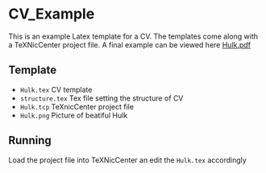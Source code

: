 # CV_Example

This is an example Latex template for a CV. 
The templates come along with a TeXNicCenter project file. 
A final example can be viewed here [Hulk.pdf](....)

Template
--------
* ```Hulk.tex``` CV template
* ```structure.tex``` Tex file setting the structure of CV 
* ```Hulk.tcp``` TeXnicCenter project file
* ```Hulk.png``` Picture of beatiful Hulk 


Running 
-------
Load the project file into TeXNicCenter an edit the ```Hulk.tex``` accordingly
